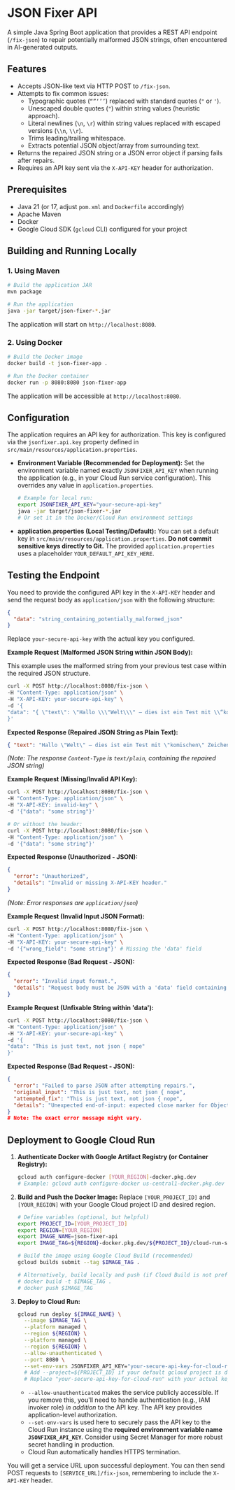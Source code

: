 # JSON Fixer API

A simple Java Spring Boot application that provides a REST API endpoint (`/fix-json`) to repair potentially malformed JSON strings, often encountered in AI-generated outputs.

## Features

-   Accepts JSON-like text via HTTP POST to `/fix-json`.
-   Attempts to fix common issues:
    -   Typographic quotes (`“”‘’’`) replaced with standard quotes (`"` or `'`).
    -   Unescaped double quotes (`"`) within string values (heuristic approach).
    -   Literal newlines (`\n`, `\r`) within string values replaced with escaped versions (`\\n`, `\\r`).
    -   Trims leading/trailing whitespace.
    -   Extracts potential JSON object/array from surrounding text.
-   Returns the repaired JSON string or a JSON error object if parsing fails after repairs.
-   Requires an API key sent via the `X-API-KEY` header for authorization.

## Prerequisites

-   Java 21 (or 17, adjust `pom.xml` and `Dockerfile` accordingly)
-   Apache Maven
-   Docker
-   Google Cloud SDK (`gcloud` CLI) configured for your project

## Building and Running Locally

### 1. Using Maven

```bash
# Build the application JAR
mvn package

# Run the application
java -jar target/json-fixer-*.jar
```

The application will start on `http://localhost:8080`.

### 2. Using Docker

```bash
# Build the Docker image
docker build -t json-fixer-app .

# Run the Docker container
docker run -p 8080:8080 json-fixer-app
```

The application will be accessible at `http://localhost:8080`.

## Configuration

The application requires an API key for authorization. This key is configured via the `jsonfixer.api.key` property defined in `src/main/resources/application.properties`.

-   **Environment Variable (Recommended for Deployment):** Set the environment variable named exactly `JSONFIXER_API_KEY` when running the application (e.g., in your Cloud Run service configuration). This overrides any value in `application.properties`.
    ```bash
    # Example for local run:
    export JSONFIXER_API_KEY="your-secure-api-key"
    java -jar target/json-fixer-*.jar
    # Or set it in the Docker/Cloud Run environment settings
    ```
-   **application.properties (Local Testing/Default):** You can set a default key in `src/main/resources/application.properties`. **Do not commit sensitive keys directly to Git.** The provided `application.properties` uses a placeholder `YOUR_DEFAULT_API_KEY_HERE`.

## Testing the Endpoint

You need to provide the configured API key in the `X-API-KEY` header and send the request body as `application/json` with the following structure:

```json
{
  "data": "string_containing_potentially_malformed_json"
}
```

Replace `your-secure-api-key` with the actual key you configured.

**Example Request (Malformed JSON String within JSON Body):**

This example uses the malformed string from your previous test case within the required JSON structure.

```bash
curl -X POST http://localhost:8080/fix-json \
-H "Content-Type: application/json" \
-H "X-API-KEY: your-secure-api-key" \
-d '{
"data": "{ \"text\": \"Hallo \\\"Welt\\\" – dies ist ein Test mit \\“komischen\\” Zeichen und Zeilen\\numbrüchen.\\\" }"
}'
```

**Expected Response (Repaired JSON String as Plain Text):**

```json
{ "text": "Hallo \"Welt\" – dies ist ein Test mit \"komischen\" Zeichen und Zeilen\numbrüchen." }
```
*(Note: The response `Content-Type` is `text/plain`, containing the repaired JSON string)*

**Example Request (Missing/Invalid API Key):**

```bash
curl -X POST http://localhost:8080/fix-json \
-H "Content-Type: application/json" \
-H "X-API-KEY: invalid-key" \
-d '{"data": "some string"}'

# Or without the header:
curl -X POST http://localhost:8080/fix-json \
-H "Content-Type: application/json" \
-d '{"data": "some string"}'
```

**Expected Response (Unauthorized - JSON):**

```json
{
  "error": "Unauthorized",
  "details": "Invalid or missing X-API-KEY header."
}
```
*(Note: Error responses are `application/json`)*

**Example Request (Invalid Input JSON Format):**

```bash
curl -X POST http://localhost:8080/fix-json \
-H "Content-Type: application/json" \
-H "X-API-KEY: your-secure-api-key" \
-d '{"wrong_field": "some string"}' # Missing the 'data' field
```

**Expected Response (Bad Request - JSON):**

```json
{
  "error": "Invalid input format.",
  "details": "Request body must be JSON with a 'data' field containing the string to fix."
}
```

**Example Request (Unfixable String within 'data'):**

```bash
curl -X POST http://localhost:8080/fix-json \
-H "Content-Type: application/json" \
-H "X-API-KEY: your-secure-api-key" \
-d '{
"data": "This is just text, not json { nope"
}'
```

**Expected Response (Bad Request - JSON):**

```json
{
  "error": "Failed to parse JSON after attempting repairs.",
  "original_input": "This is just text, not json { nope",
  "attempted_fix": "This is just text, not json { nope",
  "details": "Unexpected end-of-input: expected close marker for Object (start marker at [Source: (String)\"This is just text, not json { nope\"; line: 1, column: 30])\n at [Source: (String)\"This is just text, not json { nope\"; line: 1, column: 36]"
}
# Note: The exact error message might vary.
```


## Deployment to Google Cloud Run

1.  **Authenticate Docker with Google Artifact Registry (or Container Registry):**
    ```bash
    gcloud auth configure-docker [YOUR_REGION]-docker.pkg.dev
    # Example: gcloud auth configure-docker us-central1-docker.pkg.dev
    ```

2.  **Build and Push the Docker Image:**
    Replace `[YOUR_PROJECT_ID]` and `[YOUR_REGION]` with your Google Cloud project ID and desired region.
    ```bash
    # Define variables (optional, but helpful)
    export PROJECT_ID=[YOUR_PROJECT_ID]
    export REGION=[YOUR_REGION]
    export IMAGE_NAME=json-fixer-api
    export IMAGE_TAG=${REGION}-docker.pkg.dev/${PROJECT_ID}/cloud-run-source-deploy/${IMAGE_NAME}:latest

    # Build the image using Google Cloud Build (recommended)
    gcloud builds submit --tag $IMAGE_TAG .

    # Alternatively, build locally and push (if Cloud Build is not preferred)
    # docker build -t $IMAGE_TAG .
    # docker push $IMAGE_TAG
    ```

3.  **Deploy to Cloud Run:**
    ```bash
    gcloud run deploy ${IMAGE_NAME} \
      --image $IMAGE_TAG \
      --platform managed \
      --region ${REGION} \
      --platform managed \
      --region ${REGION} \
      --allow-unauthenticated \
      --port 8080 \
      --set-env-vars JSONFIXER_API_KEY="your-secure-api-key-for-cloud-run" # <-- Use this exact variable name!
      # Add --project=${PROJECT_ID} if your default gcloud project is different
      # Replace "your-secure-api-key-for-cloud-run" with your actual key
    ```

    -   `--allow-unauthenticated` makes the service publicly accessible. If you remove this, you'll need to handle authentication (e.g., IAM invoker role) *in addition* to the API key. The API key provides application-level authorization.
    -   `--set-env-vars` is used here to securely pass the API key to the Cloud Run instance using the **required environment variable name `JSONFIXER_API_KEY`**. Consider using Secret Manager for more robust secret handling in production.
    -   Cloud Run automatically handles HTTPS termination.

You will get a service URL upon successful deployment. You can then send POST requests to `[SERVICE_URL]/fix-json`, remembering to include the `X-API-KEY` header.
